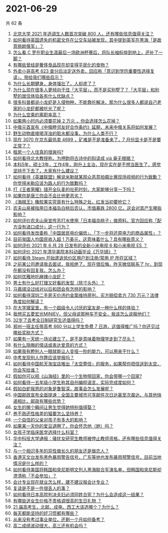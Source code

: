 # 2021-06-29

共 62 条

<!-- BEGIN -->
<!-- 最后更新时间 Tue Jun 29 2021 03:04:48 GMT+0800 (China Standard Time) -->

1. [北京大学 2021 年选调生人数首次突破 800
   人，还有哪些信息值得关注？](https://www.zhihu.com/question/468234668)
2. [如何看待英国遗失的机密文件在公交车站被发现，其中提到英军在黑海「是故意挑衅俄军」？](https://www.zhihu.com/question/468251265)
3. [怎么看 C
   罗在职业生涯最后一场欧洲杯赛后，将队长袖标摔到地上，还补了一脚？](https://www.zhihu.com/question/468365808)
4. [有哪些曾经是奢侈食品现在却变得平民化的食物？](https://www.zhihu.com/question/466302067)
5. [外卖小哥高考 623
   查分后淡定送外卖，回应称「意识到学历重要性选择复读」，带给我们哪些启示？](https://www.zhihu.com/question/468210688)
6. [为什么长期健身，身体强壮了，人却虚了？](https://www.zhihu.com/question/466730886)
7. [为什么现在很多人更倾向于住「大平层」，而不是买别墅了？「大平层」和别墅的居住体验各有什么优缺点？](https://www.zhihu.com/question/457661420)
8. [很多科普都说小龙虾是入侵物种，不能靠吃解决，那为什么很多人都说自己老家的小龙虾都被吃光了呢？](https://www.zhihu.com/question/467101168)
9. [为什么空乘的离职率高？](https://www.zhihu.com/question/311186930)
10. [如果两小时内必须要花掉 2 万元 ，你会选择怎么花掉？](https://www.zhihu.com/question/467133296)
11. [中俄元首宣布《中俄睦邻友好合作条约》延期，未来中俄关系将如何发展？](https://www.zhihu.com/question/468541198)
12. [野生动物直接喝浑浊的脏水都没事，为什么人类不行？](https://www.zhihu.com/question/467873816)
13. [现在 3070 在京东最低卖 4699 ，矿难是不是准备来了，7
    月份显卡是不是要正常了？](https://www.zhihu.com/question/467075661)
14. [租房一个人住真的很爽吗?](https://www.zhihu.com/question/438872326)
15. [如何看待北大教授称，为押韵将古诗中的斜读成 xiá 毫无根据？](https://www.zhihu.com/question/467044478)
16. [本科5年，硕士3年，工作4年，刚升上主治，现在实在是不想当医生了，感觉坚持不下去了，大家有什么建议？](https://www.zhihu.com/question/466417334)
17. [如何看待《英雄联盟》解说米勒就某观众恶意拍摄比赛现场视频的行为致歉？你觉得米勒应该为路人的行为致歉吗？](https://www.zhihu.com/question/468282086)
18. [打《王者荣耀》错开全队麦的社死时刻，大家能够分享一下吗？](https://www.zhihu.com/question/467240578)
19. [如果你是唐三你会不会比他更恶劣？](https://www.zhihu.com/question/467290587)
20. [《海贼王》橡胶果实究竟有什么特殊之处，红发当初要抢它？](https://www.zhihu.com/question/467132666)
21. [农夫山泉被指用日本福岛白桃后否认，市值暴跌 2800
    亿，这会对其产生哪些影响？](https://www.zhihu.com/question/468449453)
22. [如何评价农夫山泉宣传苏打水使用「日本福岛桃子」做原料，官方回应称「配方没有进口成分」这一行为？](https://www.zhihu.com/question/467945115)
23. [如何看待发改委称「中国居民电价偏低」、「下一步将还原电力的商品属性」？](https://www.zhihu.com/question/468425398)
24. [目前我国人均国民收入超 1 万美元，这意味着什么？具有哪些意义？](https://www.zhihu.com/question/468450279)
25. [如何评价 2021 年 6 月 28 日发布的全新小米电视 6 和小米电视 ES
    ？](https://www.zhihu.com/question/468473231)
26. [如何评价 2021 年清华美院本科动画毕设《万华镜》？](https://www.zhihu.com/question/468063157)
27. [如何看待 Steam 开始遣返低价区用户到注册/常用 IP
    所在区域？](https://www.zhihu.com/question/468158380)
28. [之前某公司邀请我去面试，我拒绝了。现在很后悔，昨天微信联系了
    hr，到现在都没有回复我，怎么办？](https://www.zhihu.com/question/458631006)
29. [如何优雅地吃麻辣小龙虾？](https://www.zhihu.com/question/31736204)
30. [男士有什么好打理又好看的发型（除寸头外）？](https://www.zhihu.com/question/34812534)
31. [马嘉祺没过线对以后和团会有怎样的影响？](https://www.zhihu.com/question/467894496)
32. [如何看待深圳二手房天价违约金案维持原判，买方赔偿卖方 730
    万元？法律角度如何解读？](https://www.zhihu.com/question/467970031)
33. [在大学寝室里，有一个超级令人讨厌的室友是一种什么样的体验？](https://www.zhihu.com/question/47757922)
34. [我想买五菱宏光MINIEV，但父母说那种车不安全，我该怎么说服他们？](https://www.zhihu.com/question/414846696)
35. [32岁了去考全日制研究生还值得吗？](https://www.zhihu.com/question/451229926)
36. [郑州一班主任带高考 660 分以上学生免费 7
    日游，这值得推广吗？你还见过哪些奖励方式？](https://www.zhihu.com/question/467485052)
37. [如果有一天统一场论建立了，是不是意味着物理学走到了尽头？](https://www.zhihu.com/question/464871344)
38. [有什么隐晦的情话或表达爱意的方式？](https://www.zhihu.com/question/44085751)
39. [如果我有瞪别人一眼就能让人变哑一秒的能力，可以用来干什么？](https://www.zhihu.com/question/467119229)
40. [中考发现别人作弊应该举报吗？](https://www.zhihu.com/question/466400208)
41. [如何看待中国航天淘宝店推出「太空寄信」的服务，如果帮你把信送到太空，你会写给谁？](https://www.zhihu.com/question/468406722)
42. [假如你可以把《山海经》里的一个生物带回家，你会带哪一个回家?](https://www.zhihu.com/question/430567730)
43. [如何看待一五年级小学生称其自创编程语言，实际完成度如何？](https://www.zhihu.com/question/466502198)
44. [假如白蛇报恩的对象是鲁智深，故事会怎么发展呢？](https://www.zhihu.com/question/466621316)
45. [中国邮政宣布全面提速：全国主要城市可享邮件次日达甚至次晨达。与其他快递相比，邮政有哪些优势？](https://www.zhihu.com/question/468495605)
46. [女生的哪个瞬间让男生觉得她特别值得娶？](https://www.zhihu.com/question/278741502)
47. [养不熟还性格差的猫要怎么坚持养？](https://www.zhihu.com/question/466457143)
48. [一个自信的父亲对孩子有多大的影响？](https://www.zhihu.com/question/445063546)
49. [如果某一天你的爱豆退圈了，你会怀念他（她）吗？](https://www.zhihu.com/question/442531619)
50. [女孩子学临床医学选择什么科室？](https://www.zhihu.com/question/457985759)
51. [华中科技大学通报：骚扰女研究生教师被停止教师资格，还有哪些信息值得关注？](https://www.zhihu.com/question/467613984)
52. [与一个相识多年的异性做长久的朋友还是做恋人？](https://www.zhihu.com/question/304508082)
53. [香港天文台发布黑色暴雨警告信号，广东等地也发布暴雨预警信号，目前当地情况是什么样的？](https://www.zhihu.com/question/468396807)
54. [如何看待美国将韩国和突尼斯明文列入黑海联合军演名单，但韩国和突尼斯却澄清称「不会参加」？](https://www.zhihu.com/question/466996002)
55. [会计专业现在就业怎么样，建不建议报会计专业？](https://www.zhihu.com/question/333753646)
56. [复读是不是一件很丢人的事？](https://www.zhihu.com/question/467097025)
57. [如何看待日本高院判决夫妇必须同姓合宪？为什么会造成这一结果？](https://www.zhihu.com/question/467013995)
58. [有哪些送女生价格不贵格调很高的生日礼物 ？](https://www.zhihu.com/question/277831030)
59. [21 届高考生，北邮、成电、西工大该选哪个？为什么？](https://www.zhihu.com/question/467539471)
60. [每天都能坚持的好习惯都有哪些？](https://www.zhihu.com/question/465309453)
61. [从来没有考过事业单位，还剩一个月如何备考？](https://www.zhihu.com/question/351990894)
62. [高二成绩波动很大，高三还有机会吗？](https://www.zhihu.com/question/458288304)

<!-- END -->

